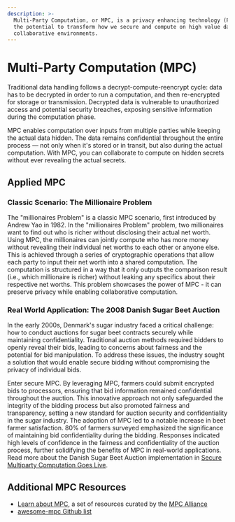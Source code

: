 ```yaml
---
description: >-
  Multi-Party Computation, or MPC, is a privacy enhancing technology (PET) with
  the potential to transform how we secure and compute on high value data in
  collaborative environments.
---
```


# Multi-Party Computation (MPC)

Traditional data handling follows a decrypt-compute-reencrypt cycle: data has to be decrypted in order to run a computation, and then re-encrypted for storage or transmission. Decrypted data is vulnerable to unauthorized access and potential security breaches, exposing sensitive information during the computation phase.

MPC enables computation over inputs from multiple parties while keeping the actual data hidden. The data remains confidential throughout the entire process — not only when it's stored or in transit, but also during the actual computation. With MPC, you can collaborate to compute on hidden secrets without ever revealing the actual secrets.

## Applied MPC

### Classic Scenario: The Millionaire Problem

The "millionaires Problem" is a classic MPC scenario, first introduced by Andrew Yao in 1982. In the "millionaires Problem" problem, two millionaires want to find out who is richer without disclosing their actual net worth. Using MPC, the millionaires can jointly compute who has more money without revealing their individual net worths to each other or anyone else. This is achieved through a series of cryptographic operations that allow each party to input their net worth into a shared computation. The computation is structured in a way that it only outputs the comparison result (i.e., which millionaire is richer) without leaking any specifics about their respective net worths. This problem showcases the power of MPC - it can preserve privacy while enabling collaborative computation.

### Real World Application: The 2008 Danish Sugar Beet Auction

In the early 2000s, Denmark's sugar industry faced a critical challenge: how to conduct auctions for sugar beet contracts securely while maintaining confidentiality. Traditional auction methods required bidders to openly reveal their bids, leading to concerns about fairness and the potential for bid manipulation. To address these issues, the industry sought a solution that would enable secure bidding without compromising the privacy of individual bids.

Enter secure MPC. By leveraging MPC, farmers could submit encrypted bids to processors, ensuring that bid information remained confidential throughout the auction. This innovative approach not only safeguarded the integrity of the bidding process but also promoted fairness and transparency, setting a new standard for auction security and confidentiality in the sugar industry. The adoption of MPC led to a notable increase in beet farmer satisfaction. 80% of farmers surveyed emphasized the significance of maintaining bid confidentiality during the bidding. Responses indicated high levels of confidence in the fairness and confidentiality of the auction process, further solidifying the benefits of MPC in real-world applications. Read more about the Danish Sugar Beet Auction implementation in [Secure Multiparty Computation Goes Live](https://eprint.iacr.org/2008/068.pdf).

## Additional MPC Resources

- [Learn about MPC](https://www.mpcalliance.org/learn), a set of resources curated by the [MPC Alliance](https://www.mpcalliance.org/)
- [awesome-mpc Github list](https://github.com/rdragos/awesome-mpc)
